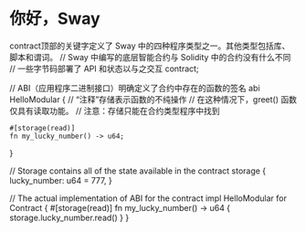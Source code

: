 # 你好，Sway

contract顶部的关键字定义了 Sway 中的四种程序类型之一。其他类型包括库、脚本和谓词。
// Sway 中编写的底层智能合约与 Solidity 中的合约没有什么不同
// 一些字节码部署了 API 和状态以与之交互
contract;

// ABI（应用程序二进制接口）明确定义了合约中存在的函数的签名
abi HelloModular {
    // “注释”存储表示函数的不纯操作
    // 在这种情况下，greet() 函数仅具有读取功能。
    // 注意：存储只能在合约类型程序中找到
    
    #[storage(read)]
    fn my_lucky_number() -> u64;
}

// Storage contains all of the state available in the contract 
storage {
    lucky_number: u64 = 777,
}

// The actual implementation of ABI for the contract
impl HelloModular for Contract {
    #[storage(read)]
    fn my_lucky_number() -> u64 {
        storage.lucky_number.read()
    }
}
